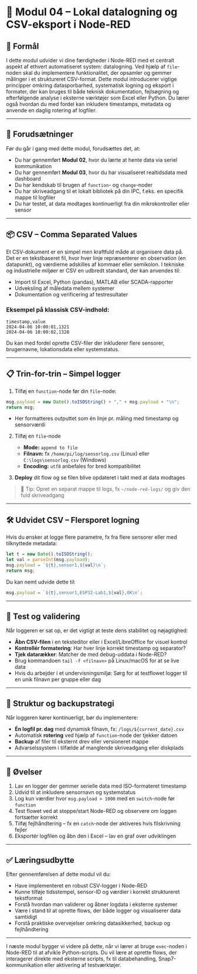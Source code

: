 # 📄 Modul 04 – Lokal datalogning og CSV-eksport i Node-RED

## 🎯 Formål
I dette modul udvider vi dine færdigheder i Node-RED med et centralt aspekt af ethvert automatiseret system: datalogning. Ved hjælp af `file`-noden skal du implementere funktionalitet, der opsamler og gemmer målinger i et struktureret CSV-format. Dette modul introducerer vigtige principper omkring datasporbarhed, systematisk logning og eksport i formater, der kan bruges til både teknisk dokumentation, fejlsøgning og efterfølgende analyse i eksterne værktøjer som Excel eller Python. Du lærer også hvordan du med fordel kan inkludere timestamps, metadata og anvende en daglig rotering af logfiler.

---

## 🧰 Forudsætninger
Før du går i gang med dette modul, forudsættes det, at:
- Du har gennemført **Modul 02**, hvor du lærte at hente data via seriel kommunikation
- Du har gennemført **Modul 03**, hvor du har visualiseret realtidsdata med dashboard
- Du har kendskab til brugen af `function`- og `change`-noder
- Du har skriveadgang til et lokalt bibliotek på din IPC, f.eks. en specifik mappe til logfiler
- Du har testet, at data modtages kontinuerligt fra din mikrokontroller eller sensor

---

## 📦 CSV – Comma Separated Values
Et CSV-dokument er en simpel men kraftfuld måde at organisere data på. Det er en tekstbaseret fil, hvor hver linje repræsenterer en observation (en datapunkt), og værdierne adskilles af kommaer eller semikolon. I tekniske og industrielle miljøer er CSV en udbredt standard, der kan anvendes til:

- Import til Excel, Python (pandas), MATLAB eller SCADA-rapporter
- Udveksling af måledata mellem systemer
- Dokumentation og verificering af testresultater

### Eksempel på klassisk CSV-indhold:
```csv
timestamp,value
2024-04-06 10:00:01,1321
2024-04-06 10:00:02,1328
```

Du kan med fordel oprette CSV-filer der inkluderer flere sensorer, brugernavne, lokationsdata eller systemstatus.

---

## 📋 Trin-for-trin – Simpel logger

1. Tilføj en `function`-node før din `file`-node:
```javascript
msg.payload = new Date().toISOString() + "," + msg.payload + "\n";
return msg;
```
   - Her formatteres outputtet som én linje pr. måling med timestamp og sensorværdi

2. Tilføj en `file`-node
   - **Mode:** `append to file`
   - **Filnavn:** fx `/home/pi/log/sensorlog.csv` (Linux) eller `C:\logs\sensorlog.csv` (Windows)
   - **Encoding:** `utf8` anbefales for bred kompatibilitet

3. **Deploy** dit flow og se filen blive opdateret i takt med at data modtages

> 📝 Tip: Opret en separat mappe til logs, fx `~/node-red-logs/` og giv den fuld skriveadgang

---

## 🛠️ Udvidet CSV – Flersporet logning
Hvis du ønsker at logge flere parametre, fx fra flere sensorer eller med tilknyttede metadata:
```javascript
let t = new Date().toISOString();
let val = parseInt(msg.payload);
msg.payload = `${t},sensor1,${val}\n`;
return msg;
```
Du kan nemt udvide dette til:
```javascript
msg.payload = `${t},sensor1,ESP32-Lab1,${val},OK\n`;
```

---

## 🧪 Test og validering
Når loggeren er sat op, er det vigtigt at teste dens stabilitet og nøjagtighed:
- **Åbn CSV-filen** i en teksteditor eller i Excel/LibreOffice for visuel kontrol
- **Kontrollér formatering**: Har hver linje korrekt timestamp og separator?
- **Tjek datarækker**: Matcher de med debug-uddata i Node-RED?
- Brug kommandoen `tail -f <filnavn>` på Linux/macOS for at se live data
- Hvis du arbejder i et undervisningsmiljø: Sørg for at testflowet logger til en unik filnavn per gruppe eller dag

---

## 📁 Struktur og backupstrategi
Når loggeren kører kontinuerligt, bør du implementere:
- **Én logfil pr. dag** med dynamisk filnavn, fx: `/logs/${current_date}.csv`
- Automatisk **rotering** ved hjælp af `function`-node der tjekker datoen
- **Backup** af filer til eksternt drev eller versioneret mappe
- Advarselssystem i tilfælde af manglende skriveadgang eller diskplads

---

## 📝 Øvelser
1. Lav en logger der gemmer serielle data med ISO-formateret timestamp
2. Udvid til at inkludere sensornavn og systemstatus
3. Log kun værdier hvor `msg.payload > 1000` med en `switch`-node før `function`
4. Test flowet ved at stoppe/start Node-RED og observere om loggen fortsætter korrekt
5. Tilføj fejlhåndtering – fx en `catch`-node der aktiveres hvis filskrivning fejler
6. Eksportér logfilen og åbn den i Excel – lav en graf over udviklingen

---

## ✅ Læringsudbytte
Efter gennemførelsen af dette modul vil du:
- Have implementeret en robust CSV-logger i Node-RED
- Kunne tilføje tidsstempel, sensor-ID og værdier i korrekt struktureret tekstformat
- Forstå hvordan man validerer og åbner logdata i eksterne systemer
- Være i stand til at oprette flows, der både logger og visualiserer data samtidigt
- Forstå praktiske overvejelser omkring datasikkerhed, backup og fejlhåndtering

---

I næste modul bygger vi videre på dette, når vi lærer at bruge `exec`-noden i Node-RED til at afvikle Python-scripts. Du vil lære at oprette flows, der interagerer direkte med eksterne scripts, fx til databehandling, Snap7-kommunikation eller aktivering af testværktøjer.


